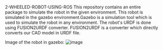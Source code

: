 2-WHEELED-ROBOT-USING-ROS
This repository contains an entire package to simulate the robot in the given environment.
This robot is simulated in the gazebo environment.Gazebo is a simulation tool which is used to simulate the robot in any environment.
The robot's URDF is  done using FUSION2URDF converter.
FUSION2URDF is a converter which directly converts our CAD model in URDF file.

Image of the robot in gazebo:
![image](https://user-images.githubusercontent.com/62217310/132104583-5aa1f144-3342-4b85-9e5f-6aa84e54b04b.png)

